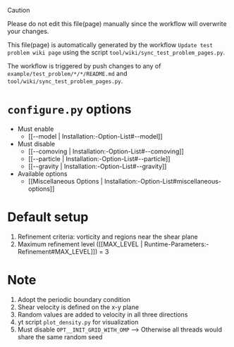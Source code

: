 > [!CAUTION]
> Please do not edit this file(page) manually since the workflow will overwrite your changes.
>
> This file(page) is automatically generated by the workflow `Update test problem wiki page` using the script `tool/wiki/sync_test_problem_pages.py`.
>
> The workflow is triggered by push changes to any of `example/test_problem/*/*/README.md` and `tool/wiki/sync_test_problem_pages.py`.


# `configure.py` options
- Must enable
   - [[--model | Installation:-Option-List#--model]]
- Must disable
   - [[--comoving | Installation:-Option-List#--comoving]]
   - [[--particle | Installation:-Option-List#--particle]]
   - [[--gravity | Installation:-Option-List#--gravity]]
- Available options
   - [[Miscellaneous Options | Installation:-Option-List#miscellaneous-options]]


# Default setup
1. Refinement criteria: vorticity and regions near the shear plane
2. Maximum refinement level ([[MAX_LEVEL | Runtime-Parameters:-Refinement#MAX_LEVEL]]) = 3


# Note
1. Adopt the periodic boundary condition
2. Shear velocity is defined on the x-y plane
3. Random values are added to velocity in all three directions
4. yt script `plot_density.py` for visualization
5. Must disable `OPT__INIT_GRID_WITH_OMP`
   --> Otherwise all threads would share the same random seed
